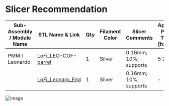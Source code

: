 # Slicer Recommendation 

|  **Sub-Assembly / Module Name** | **STL Name & Link** | **Qty** | **Filament Color** | **Slicer Comments** | **Approx Print Time [h:mm]** | **Approx Filament Used [g]** | **Approx Filament Used [m]** |
| ---- | --- | --- | --- | --- | --- | --- | --- |
| PMM / Leonardo | [LoFi_LEO-COF-barrel](https://github.com/ISS-Mimic/Mimic/blob/main/3D_Printing/Columbus/LoFi_LEO-COF-barrel.stl) | 1 | Silver | 0.16mm; 10%; supports | 5:26 | 41 | 13.6 |
|  | [LoFi_Leonaro_End](https://github.com/ISS-Mimic/Mimic/blob/main/3D_Printing/Columbus/LoFi_Leonardo_End.stl) | 1 | Silver | 0.16mm; 10%; supports | - | - | - |
![image](https://user-images.githubusercontent.com/58833710/192926882-e67787bd-129c-49cb-b5cb-d9e47b04a8c4.png)

